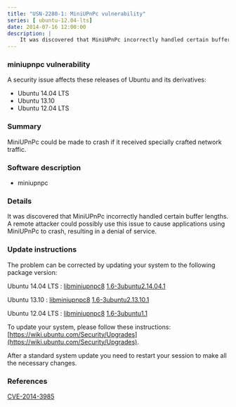 ```yaml
---
title: "USN-2280-1: MiniUPnPc vulnerability"
series: [ ubuntu-12.04-lts]
date: 2014-07-16 12:00:00
description: |
    It was discovered that MiniUPnPc incorrectly handled certain buffer lengths. A remote attacker could possibly use this issue to cause applications using MiniUPnPc to crash, resulting in a denial of service. 
--- 
```

 
 


### miniupnpc vulnerability

A security issue affects these releases of Ubuntu and its derivatives:

* Ubuntu 14.04 LTS
* Ubuntu 13.10
* Ubuntu 12.04 LTS

### Summary

MiniUPnPc could be made to crash if it received specially crafted network traffic.

### Software description

* miniupnpc 

### Details

It was discovered that MiniUPnPc incorrectly handled certain buffer lengths. A remote attacker could possibly use this issue to cause applications using MiniUPnPc to crash, resulting in a denial of service. 

### Update instructions

The problem can be corrected by updating your system to the following package version:

Ubuntu 14.04 LTS
 : [libminiupnpc8](https://launchpad.net/ubuntu/+source/miniupnpc) <span> [1.6-3ubuntu2.14.04.1](https://launchpad.net/ubuntu/+source/miniupnpc/1.6-3ubuntu2.14.04.1) </span> 

Ubuntu 13.10
 : [libminiupnpc8](https://launchpad.net/ubuntu/+source/miniupnpc) <span> [1.6-3ubuntu2.13.10.1](https://launchpad.net/ubuntu/+source/miniupnpc/1.6-3ubuntu2.13.10.1) </span> 

Ubuntu 12.04 LTS
 : [libminiupnpc8](https://launchpad.net/ubuntu/+source/miniupnpc) <span> [1.6-3ubuntu1.1](https://launchpad.net/ubuntu/+source/miniupnpc/1.6-3ubuntu1.1) </span> 

To update your system, please follow these instructions: [https://wiki.ubuntu.com/Security/Upgrades](https://wiki.ubuntu.com/Security/Upgrades).

After a standard system update you need to restart your session to make all the necessary changes. 

### References

 
 [CVE-2014-3985](http://people.ubuntu.com/~ubuntu-security/cve/CVE-2014-3985)
 

